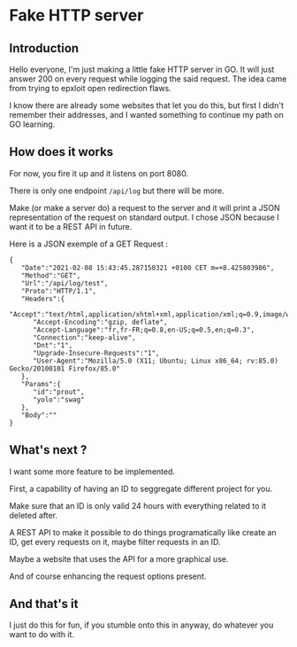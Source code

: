 # Fake HTTP server

## Introduction

Hello everyone, I'm just making a little fake HTTP server in GO. It will just answer 200 on every request while logging the said request. The idea came from trying to epxloit open redirection flaws.

I know there are already some websites that let you do this, but first I didn't remember their addresses, and I wanted something to continue my path on GO learning.

## How does it works 

For now, you fire it up and it listens on port 8080.

There is only one endpoint `/api/log` but there will be more.

Make (or make a server do) a request to the server and it will print a JSON representation of the request on standard output. I chose JSON because I want it to be a REST API in future.

Here is a JSON exemple of a GET Request :
```
{
   "Date":"2021-02-08 15:43:45.287150321 +0100 CET m=+8.425803986",
   "Method":"GET",
   "Url":"/api/log/test",
   "Proto":"HTTP/1.1",
   "Headers":{
      "Accept":"text/html,application/xhtml+xml,application/xml;q=0.9,image/webp,*/*;q=0.8",
      "Accept-Encoding":"gzip, deflate",
      "Accept-Language":"fr,fr-FR;q=0.8,en-US;q=0.5,en;q=0.3",
      "Connection":"keep-alive",
      "Dnt":"1",
      "Upgrade-Insecure-Requests":"1",
      "User-Agent":"Mozilla/5.0 (X11; Ubuntu; Linux x86_64; rv:85.0) Gecko/20100101 Firefox/85.0"
   },
   "Params":{
      "id":"prout",
      "yolo":"swag"
   },
   "Body":""
}
```

## What's next ?

I want some more feature to be implemented.

First, a capability of having an ID to seggregate different project for you.

Make sure that an ID is only valid 24 hours with everything related to it deleted after.

A REST API to make it possible to do things programatically like create an ID, get every requests on it, maybe filter requests in an ID.

Maybe a website that uses the API for a more graphical use.

And of course enhancing the request options present.

## And that's it
I just do this for fun, if you stumble onto this in anyway, do whatever you want to do with it.
